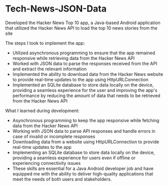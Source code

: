 # Tech-News-JSON-Data

Developed the Hacker News Top 10 app, a Java-based Android application that utilized the Hacker News API to load the top 10 news stories from the site

The steps I took to implement the app:
- Utilized asynchronous programming to ensure that the app remained responsive while retrieving data from the Hacker News API
- Worked with JSON data to parse the responses received from the API and extract the relevant information
- Implemented the ability to download data from the Hacker News website to provide real-time updates to the app using HttpURLConnection
- Implemented an SQLite database to store data locally on the device, providing a seamless experience for the user and improving the app's performance by reducing the amount of data that needs to be retrieved from the Hacker News API

What I learned during development:
- Asynchronous programming to keep the app responsive while fetching data from the Hacker News API
- Working with JSON data to parse API responses and handle errors in case of invalid or incomplete responses
- Downloading data from a website using HttpURLConnection to provide real-time updates to the app
- Implementing an SQLite database to store data locally on the device, providing a seamless experience for users even if offline or experiencing connectivity issues
- These skills are essential for a Java Android developer job and have equipped me with the ability to deliver high-quality applications that meet the needs of both users and stakeholders.

